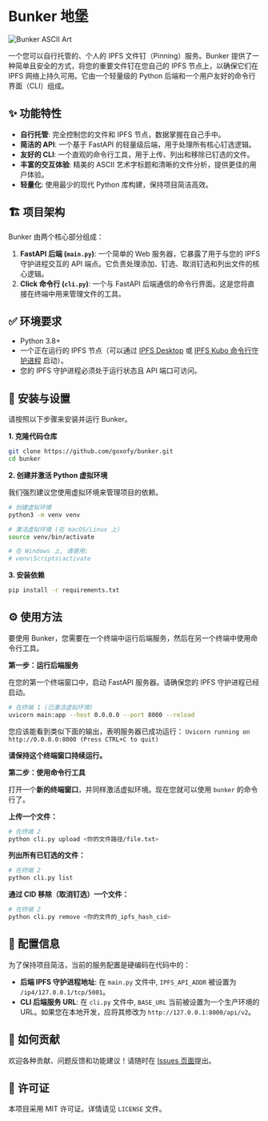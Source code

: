 #  Bunker 地堡

![Bunker ASCII Art](https://raw.githubusercontent.com/goxofy/bunker/main/bunker.png)

一个您可以自行托管的、个人的 IPFS 文件钉（Pinning）服务。Bunker 提供了一种简单且安全的方式，将您的重要文件钉在您自己的 IPFS 节点上，以确保它们在 IPFS 网络上持久可用。它由一个轻量级的 Python 后端和一个用户友好的命令行界面（CLI）组成。

## ✨ 功能特性

- **自行托管**: 完全控制您的文件和 IPFS 节点，数据掌握在自己手中。
- **简洁的 API**: 一个基于 FastAPI 的轻量级后端，用于处理所有核心钉选逻辑。
- **友好的 CLI**: 一个直观的命令行工具，用于上传、列出和移除已钉选的文件。
- **丰富的交互体验**: 精美的 ASCII 艺术字标题和清晰的文件分析，提供更佳的用户体验。
- **轻量化**: 使用最少的现代 Python 库构建，保持项目简洁高效。

## 🏗️ 项目架构

Bunker 由两个核心部分组成：

1.  **FastAPI 后端 (`main.py`)**: 一个简单的 Web 服务器，它暴露了用于与您的 IPFS 守护进程交互的 API 端点。它负责处理添加、钉选、取消钉选和列出文件的核心逻辑。
2.  **Click 命令行 (`cli.py`)**: 一个与 FastAPI 后端通信的命令行界面。这是您将直接在终端中用来管理文件的工具。

## ✅ 环境要求

- Python 3.8+
- 一个正在运行的 IPFS 节点（可以通过 [IPFS Desktop](https://ipfs.io/desktop/) 或 [IPFS Kubo 命令行守护进程](https://github.com/ipfs/kubo) 启动）。
- 您的 IPFS 守护进程必须处于运行状态且 API 端口可访问。

## 🚀 安装与设置

请按照以下步骤来安装并运行 Bunker。

**1. 克隆代码仓库**

```bash
git clone https://github.com/goxofy/bunker.git
cd bunker
```

**2. 创建并激活 Python 虚拟环境**

我们强烈建议您使用虚拟环境来管理项目的依赖。

```bash
# 创建虚拟环境
python3 -m venv venv

# 激活虚拟环境 (在 macOS/Linux 上)
source venv/bin/activate

# 在 Windows 上, 请使用:
# venv\Scripts\activate
```

**3. 安装依赖**

```bash
pip install -r requirements.txt
```

## ⚙️ 使用方法

要使用 Bunker，您需要在一个终端中运行后端服务，然后在另一个终端中使用命令行工具。

**第一步：运行后端服务**

在您的第一个终端窗口中，启动 FastAPI 服务器。请确保您的 IPFS 守护进程已经启动。

```bash
# 在终端 1 (已激活虚拟环境)
uvicorn main:app --host 0.0.0.0 --port 8000 --reload
```

您应该能看到类似下面的输出，表明服务器已成功运行：
`Uvicorn running on http://0.0.0.0:8000 (Press CTRL+C to quit)`

**请保持这个终端窗口持续运行。**

**第二步：使用命令行工具**

打开一个**新的终端窗口**，并同样激活虚拟环境。现在您就可以使用 `bunker` 的命令行了。

**上传一个文件：**

```bash
# 在终端 2
python cli.py upload <你的文件路径/file.txt>
```

**列出所有已钉选的文件：**

```bash
# 在终端 2
python cli.py list
```

**通过 CID 移除（取消钉选）一个文件：**

```bash
# 在终端 2
python cli.py remove <你的文件的_ipfs_hash_cid>
```

## 🔧 配置信息

为了保持项目简洁，当前的服务配置是硬编码在代码中的：

-   **后端 IPFS 守护进程地址**: 在 `main.py` 文件中, `IPFS_API_ADDR` 被设置为 `/ip4/127.0.0.1/tcp/5001`。
-   **CLI 后端服务 URL**: 在 `cli.py` 文件中, `BASE_URL` 当前被设置为一个生产环境的 URL。如果您在本地开发，应将其修改为 `http://127.0.0.1:8000/api/v2`。

## 🤝 如何贡献

欢迎各种贡献、问题反馈和功能建议！请随时在 [Issues 页面](https://github.com/goxofy/bunker/issues)提出。

## 📄 许可证

本项目采用 MIT 许可证。详情请见 `LICENSE` 文件。
